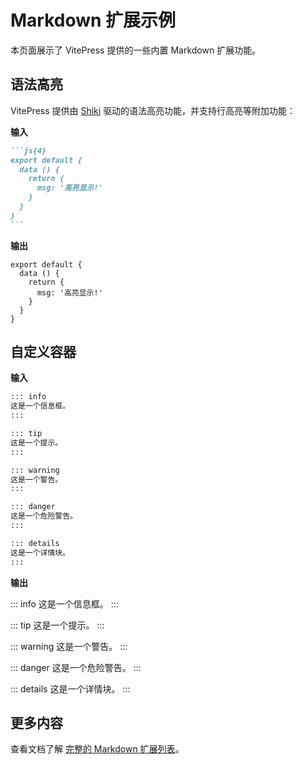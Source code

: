 # Markdown 扩展示例

本页面展示了 VitePress 提供的一些内置 Markdown 扩展功能。

## 语法高亮

VitePress 提供由 [Shiki](https://github.com/shikijs/shiki) 驱动的语法高亮功能，并支持行高亮等附加功能：

**输入**

````md
```js{4}
export default {
  data () {
    return {
      msg: '高亮显示!'
    }
  }
}
```
````

**输出**

```js{4}
export default {
  data () {
    return {
      msg: '高亮显示!'
    }
  }
}
```

## 自定义容器

**输入**

```md
::: info
这是一个信息框。
:::

::: tip
这是一个提示。
:::

::: warning
这是一个警告。
:::

::: danger
这是一个危险警告。
:::

::: details
这是一个详情块。
:::
```

**输出**

::: info
这是一个信息框。
:::

::: tip
这是一个提示。
:::

::: warning
这是一个警告。
:::

::: danger
这是一个危险警告。
:::

::: details
这是一个详情块。
:::

## 更多内容

查看文档了解 [完整的 Markdown 扩展列表](https://vitepress.dev/guide/markdown)。